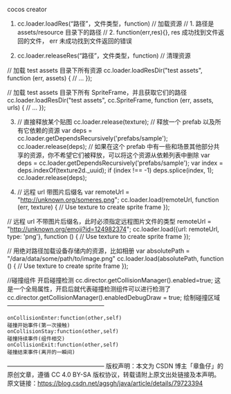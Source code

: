 cocos creator

1. cc.loader.loadRes(“路径”，文件类型，function) // 加载资源
   // 1. 路径是 assets/resource 目录下的路径
   // 2. function(err,res){}, res 成功找到文件返回的文件， err 未成功找到文件返回的错误

2. cc.loader.releaseRes(“路径”，文件类型，function) // 清理资源

// 加载 test assets 目录下所有资源
cc.loader.loadResDir("test assets", function (err, assets) {
// ...
});

// 加载 test assets 目录下所有 SpriteFrame，并且获取它们的路径
cc.loader.loadResDir("test assets", cc.SpriteFrame, function (err, assets, urls) {
// ...
});

3. // 直接释放某个贴图
   cc.loader.release(texture);
   // 释放一个 prefab 以及所有它依赖的资源
   var deps = cc.loader.getDependsRecursively('prefabs/sample');
   cc.loader.release(deps);
   // 如果在这个 prefab 中有一些和场景其他部分共享的资源，你不希望它们被释放，可以将这个资源从依赖列表中删除
   var deps = cc.loader.getDependsRecursively('prefabs/sample');
   var index = deps.indexOf(texture2d.\_uuid);
   if (index !== -1)
   deps.splice(index, 1);
   cc.loader.release(deps);

4. // 远程 url 带图片后缀名
   var remoteUrl = "http://unknown.org/someres.png";
   cc.loader.load(remoteUrl, function (err, texture) {
   // Use texture to create sprite frame
   });

// 远程 url 不带图片后缀名，此时必须指定远程图片文件的类型
remoteUrl = "http://unknown.org/emoji?id=124982374";
cc.loader.load({url: remoteUrl, type: 'png'}, function () {
// Use texture to create sprite frame
});

// 用绝对路径加载设备存储内的资源，比如相册
var absolutePath = "/dara/data/some/path/to/image.png"
cc.loader.load(absolutePath, function () {
// Use texture to create sprite frame
});

//碰撞组件
开启碰撞检测
cc.director.getCollisionManager().enabled=true; 这是一个全局属性，开启后就代表碰撞检测组件可以进行检测了
cc.director.getCollisionManager().enabledDebugDraw = true; 绘制碰撞区域
————————————————

    onCollisionEnter:function(other,self)
    碰撞开始事件(第一次接触)
    onCollisionStay:function(other,self)
    碰撞持续事件(组件相交)
    onCollisionExit:function(other,self)
    碰撞结束事件(离开的一瞬间)

————————————————
版权声明：本文为 CSDN 博主「章鱼仔」的原创文章，遵循 CC 4.0 BY-SA 版权协议，转载请附上原文出处链接及本声明。
原文链接：https://blog.csdn.net/agsgh/java/article/details/79723394
